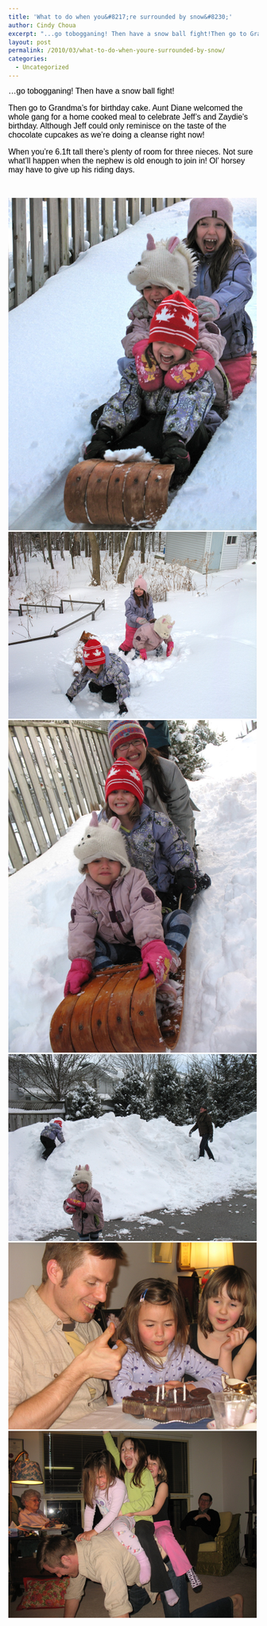 ```yaml
---
title: 'What to do when you&#8217;re surrounded by snow&#8230;'
author: Cindy Choua
excerpt: "...go tobogganing! Then have a snow ball fight!Then go to Grandma's for birthday cake. Aunt Diane welcomed the whole gang for a home cooked meal to celebrate Jeff's and Zaydie's birthday. Although Jeff could only reminisce on the taste of the choc..."
layout: post
permalink: /2010/03/what-to-do-when-youre-surrounded-by-snow/
categories:
  - Uncategorized
---
```

<div style="font-family:arial, helvetica, sans-serif;font-size:12pt;color:#000000;">
  <div>
    &#8230;go&nbsp;tobogganing! Then have a snow ball fight!
  </div>
  
  <p />
  
  <div>
    Then go to Grandma&#8217;s for birthday cake. Aunt Diane welcomed the whole gang for a home cooked meal to celebrate Jeff&#8217;s and Zaydie&#8217;s birthday. Although Jeff could only reminisce on the taste of the chocolate cupcakes as we&#8217;re doing a cleanse right now!
  </div>
  
  <p />
  
  <div>
    When you&#8217;re 6.1ft tall there&#8217;s plenty of room for three nieces. Not sure what&#8217;ll happen when the nephew is old enough to join in! Ol&#8217; horsey may have to give up his riding days.
  </div>
  
  <p />
</div>

&nbsp; 

<div class='p_embed p_image_embed'>
  <a href="/wp-content/uploads/2010/03/img_3348-scaled-1000.jpg"><img alt="Img_3348" height="667" src="/wp-content/uploads/2010/03/img_3348-scaled-1000.jpg?w=225" width="500" /></a><a href="/wp-content/uploads/2010/03/img_3349-scaled-1000.jpg"><img alt="Img_3349" height="375" src="/wp-content/uploads/2010/03/img_3349-scaled-1000.jpg?w=300" width="500" /></a><a href="/wp-content/uploads/2010/03/img_3352-scaled-1000.jpg"><img alt="Img_3352" height="667" src="/wp-content/uploads/2010/03/img_3352-scaled-1000.jpg?w=225" width="500" /></a><a href="/wp-content/uploads/2010/03/img_3360-scaled-1000.jpg"><img alt="Img_3360" height="375" src="/wp-content/uploads/2010/03/img_3360-scaled-1000.jpg?w=300" width="500" /></a><a href="/wp-content/uploads/2010/03/img_3364-scaled-1000.jpg"><img alt="Img_3364" height="375" src="/wp-content/uploads/2010/03/img_3364-scaled-1000.jpg?w=300" width="500" /></a><a href="/wp-content/uploads/2010/03/img_3366-scaled-1000.jpg"><img alt="Img_3366" height="375" src="/wp-content/uploads/2010/03/img_3366-scaled-1000.jpg?w=300" width="500" /></a>
</div>
